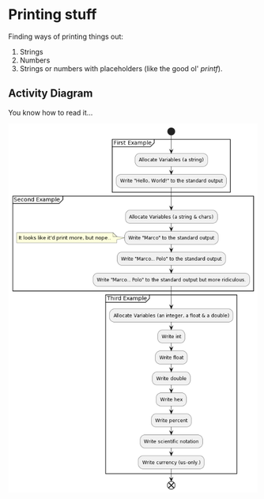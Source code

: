 # Printing stuff

Finding ways of printing things out:

1. Strings
2. Numbers
3. Strings or numbers with placeholders (like the good ol' _printf_).

## Activity Diagram

You know how to read it...

[![Activity Diagram][activity-diagram-png]][activity-diagram-uml]

[activity-diagram-uml]: ./docs/activity-diagram.plantuml
[activity-diagram-png]: ./docs/activity-diagram.png